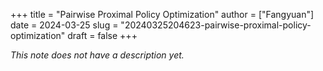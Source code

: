 +++
title = "Pairwise Proximal Policy Optimization"
author = ["Fangyuan"]
date = 2024-03-25
slug = "20240325204623-pairwise-proximal-policy-optimization"
draft = false
+++

_This note does not have a description yet._
